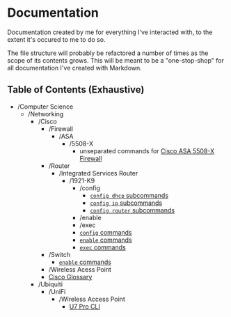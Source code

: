 # Documentation

Documentation created by me for everything I've interacted with,
to the extent it's occured to me to do so.

The file structure will probably be refactored a number of times as
the scope of its contents grows. This will be meant to be a "one-stop-shop"
for all documentation I've created with Markdown.

## Table of Contents (Exhaustive)

- /Computer Science
    - /Networking
        - /Cisco
            - /Firewall
                - /ASA
                    - /5508-X
                        - unseparated commands for [Cisco ASA 5508-X Firewall](/Computer%20Science/Networking/Cisco/Firewall/ASA/5508-X/ASA%205508-X.md)
            - /Router
                - /Integrated Services Router
                    - /1921-K9
                        - /config
                            - [`config dhcp` subcommands](/Computer%20Science/Networking/Cisco/Router/Integrated%20Services%20Router/1921-K9/config/config%20dhcp.md)
                            - [`config ip` subcommands](/Computer%20Science/Networking/Cisco/Router/Integrated%20Services%20Router/1921-K9/config/config%20ip.md)
                            - [`config router` subcommands](/Computer%20Science/Networking/Cisco/Router/Integrated%20Services%20Router/1921-K9/config/config%20router.md)
                        - /enable
                        - /exec
                        - [`config` commands](/Computer%20Science/Networking/Cisco/Router/Integrated%20Services%20Router/1921-K9/config.md)
                        - [`enable` commands](/Computer%20Science/Networking/Cisco/Router/Integrated%20Services%20Router/1921-K9/enable.md)
                        - [`exec` commands](/Computer%20Science/Networking/Cisco/Router/Integrated%20Services%20Router/1921-K9/exec.md)
            - /Switch
                - [`enable` commands](/Computer%20Science/Networking/Cisco/Switch/enable.md)
            - /Wireless Acess Point
            - [Cisco Glossary](/Computer%20Science/Networking/Cisco/cisco-glossary.md)
        - /Ubiquiti
            - /UniFi
                - /Wireless Access Point
                    - [U7 Pro CLI](/Computer%20Science/Networking/Ubiquiti/UniFi/Wireless%20Access%20Point/U7-Pro%20CLI.md)

